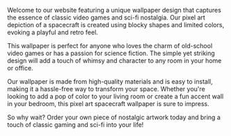 <!--
Write me content for website with wallpaper "A pixel art depiction of a spacecraft, with blocky shapes and limited colors creating a nostalgic and playful feel."
-->

<!--font:Poppins-->

Welcome to our website featuring a unique wallpaper design that captures the essence of classic video games and sci-fi nostalgia. Our pixel art depiction of a spacecraft is created using blocky shapes and limited colors, evoking a playful and retro feel.

This wallpaper is perfect for anyone who loves the charm of old-school video games or has a passion for science fiction. The simple yet striking design will add a touch of whimsy and character to any room in your home or office.

Our wallpaper is made from high-quality materials and is easy to install, making it a hassle-free way to transform your space. Whether you're looking to add a pop of color to your living room or create a fun accent wall in your bedroom, this pixel art spacecraft wallpaper is sure to impress.

So why wait? Order your own piece of nostalgic artwork today and bring a touch of classic gaming and sci-fi into your life!
